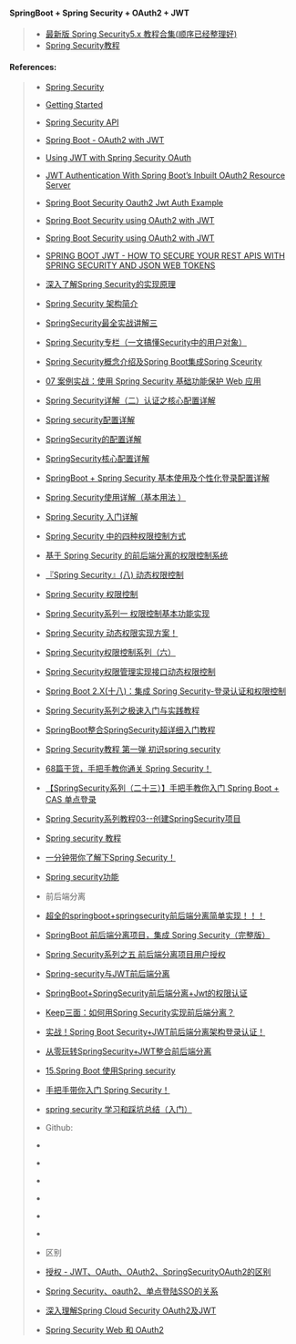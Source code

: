 #### SpringBoot + Spring Security + OAuth2 + JWT
> - [最新版 Spring Security5.x 教程合集(顺序已经整理好)](http://www.javaboy.org/springsecurity/)
> - [Spring Security教程](https://baeldung-cn.com/security-spring)

#### References:
> - [Spring Security](https://spring.io/projects/spring-security#support)
> - [Getting Started](https://docs.spring.io/spring-security/reference/index.html)
> - [Spring Security API](https://docs.spring.io/spring-security/site/docs/current/api/)
> - [Spring Boot - OAuth2 with JWT](https://www.tutorialspoint.com/spring_boot/spring_boot_oauth2_with_jwt.htm)
> - [Using JWT with Spring Security OAuth](https://www.baeldung.com/spring-security-oauth-jwt)
> - [JWT Authentication With Spring Boot’s Inbuilt OAuth2 Resource Server](https://medium.com/swlh/stateless-jwt-authentication-with-spring-boot-a-better-approach-1f5dbae6c30f)
> - [Spring Boot Security Oauth2 Jwt Auth Example](https://www.devglan.com/spring-security/spring-boot-oauth2-jwt-example)
> - [Spring Boot Security using OAuth2 with JWT](https://www.pixeltrice.com/spring-boot-security-using-oauth2-with-jwt/)
> - [Spring Boot Security using OAuth2 with JWT](https://www.linkedin.com/pulse/spring-boot-security-using-oauth2-jwt-pallavi-more/)
> - [SPRING BOOT JWT - HOW TO SECURE YOUR REST APIS WITH SPRING SECURITY AND JSON WEB TOKENS](https://www.danvega.dev/blog/2022/09/06/spring-security-jwt/)
> 
> 
> - [深入了解Spring Security的实现原理](https://zhuanlan.zhihu.com/p/72305502)
> - [Spring Security 架构简介](http://www.semlinker.com/spring-security-arch/)
> - [SpringSecurity最全实战讲解三](https://juejin.cn/post/6994624465845878798)
> - [Spring Security专栏（一文搞懂Security中的用户对象）](https://juejin.cn/post/7023771275004739621)
> - [Spring Security概念介绍及Spring Boot集成Spring Sceurity](http://www.jiangyi.cool/article/41)
> - [07 案例实战：使用 Spring Security 基础功能保护 Web 应用](https://learn.lianglianglee.com/%E4%B8%93%E6%A0%8F/Spring%20Security%20%E8%AF%A6%E8%A7%A3%E4%B8%8E%E5%AE%9E%E6%93%8D/07%20%20%E6%A1%88%E4%BE%8B%E5%AE%9E%E6%88%98%EF%BC%9A%E4%BD%BF%E7%94%A8%20Spring%20Security%20%E5%9F%BA%E7%A1%80%E5%8A%9F%E8%83%BD%E4%BF%9D%E6%8A%A4%20Web%20%E5%BA%94%E7%94%A8.md)
> - [Spring Security详解（二）认证之核心配置详解](https://blog.csdn.net/sinat_29899265/article/details/80736498)
> - [Spring security配置详解](https://blog.csdn.net/qq_22162093/article/details/111468740)
> - [SpringSecurity的配置详解](https://www.jianshu.com/p/bf990755b35e)
> - [SpringSecurity核心配置详解](https://zhuanlan.zhihu.com/p/350768756)
> - [SpringBoot + Spring Security 基本使用及个性化登录配置详解](https://www.nhooo.com/note/qagj8d.html)
> - [Spring Security使用详解（基本用法 ）](https://www.cnblogs.com/dw3306/p/12751373.html)
> - [Spring Security 入门详解 ](https://blog.51cto.com/u_13260163/3276121)
> - [Spring Security 中的四种权限控制方式](https://blog.csdn.net/u012702547/article/details/106800446)
> - [基于 Spring Security 的前后端分离的权限控制系统](https://www.cnblogs.com/cjsblog/p/14904861.html)
> - [『Spring Security』(八) 动态权限控制](https://juejin.cn/post/6967895323226144781)
> - [Spring Security 权限控制](https://juejin.cn/post/7120394782651711502)
> - [Spring Security系列一 权限控制基本功能实现](https://www.ktanx.com/blog/p/4600)
> - [Spring Security 动态权限实现方案！](https://www.51cto.com/article/711740.html)
> - [Spring Security权限控制系列（六）](https://www.51cto.com/article/717429.html)
> - [Spring Security权限管理实现接口动态权限控制](https://www.finclip.com/news/f/12964.html)
> - [Spring Boot 2.X(十八)：集成 Spring Security-登录认证和权限控制](https://developer.aliyun.com/article/728140)
> - [Spring Security系列之极速入门与实践教程](https://juejin.cn/post/6854573217940668430)
> - [SpringBoot整合SpringSecurity超详细入门教程](https://blog.csdn.net/Lzy410992/article/details/115893355)
> - [Spring Security教程 第一弹 初识spring security](https://blog.51cto.com/u_14643435/2853405)
> - [68篇干货，手把手教你通关 Spring Security！](https://segmentfault.com/a/1190000038275203)
> - [【SpringSecurity系列（二十三）】手把手教你入门 Spring Boot + CAS 单点登录](https://cloud.tencent.com/developer/article/1847854)
> - [Spring Security系列教程03--创建SpringSecurity项目](https://developer.aliyun.com/article/998259)
> - [Spring security 教程](https://www.nhooo.com/spring/spring-security-index.html)
> - [一分钟带你了解下Spring Security！](https://www.bootwiki.com/note/20954.html)
> - [Spring security功能](https://www.cainiaojc.com/spring/spring-security-features.html)
> 
> - 前后端分离
> - [超全的springboot+springsecurity前后端分离简单实现！！！](https://blog.csdn.net/weixin_42375707/article/details/110678638)
> - [SpringBoot 前后端分离项目，集成 Spring Security（完整版）](https://xie.infoq.cn/article/0ea386fba90ce9bd93b9d263e)
> - [Spring Security系列之五 前后端分离项目用户授权](https://juejin.cn/post/6937190128263626760)
> - [Spring-security与JWT前后端分离](https://rstyro.github.io/blog/2021/07/23/Spring-security%E4%B8%8EJWT%E5%89%8D%E5%90%8E%E7%AB%AF%E5%88%86%E7%A6%BB/)
> - [SpringBoot+SpringSecurity前后端分离+Jwt的权限认证](https://blog.51cto.com/zhongmayisheng/5221048)
> - [Keep三面：如何用Spring Security实现前后端分离？](https://blog.51cto.com/u_14994509/2927395)
> - [实战！Spring Boot Security+JWT前后端分离架构登录认证！](cnblogs.com/powerwu/articles/16609915.html)
> - [从零玩转SpringSecurity+JWT整合前后端分离](https://www.yangbuyi.top/archives/%E4%BB%8E%E9%9B%B6%E7%8E%A9%E8%BD%ACspringsecurityjwt%E6%95%B4%E5%90%88%E5%89%8D%E5%90%8E%E7%AB%AF%E5%88%86%E7%A6%BB)
> - [15.Spring Boot 使用Spring security](https://blog.csdn.net/cl_andywin/article/details/53992353)
> - [手把手带你入门 Spring Security！](https://juejin.cn/post/6844903896687575047)
> - [spring security 学习和踩坑总结（入门）](https://www.leafage.top/posts/detail/208291JMJ)
> 
> - Github:
> - [](https://github.com/spring-projects/spring-security)
> - [](https://github.com/eazybytes/spring-security)
> - [](https://github.com/Baeldung/spring-security-registration)
> - [](https://github.com/spring-projects/spring-security-samples)
> - [](https://github.com/spring-projects/spring-security/blob/main/web/src/main/java/org/springframework/security/web/authentication/SavedRequestAwareAuthenticationSuccessHandler.java)
> - [](https://github.com/bezkoder/spring-boot-spring-security-jwt-authentication)
>
> - 区别
> - [授权 - JWT、OAuth、OAuth2、SpringSecurityOAuth2的区别](https://blog.csdn.net/weixin_40575457/article/details/109079970)
> - [Spring Security、oauth2、单点登陆SSO的关系
](https://blog.csdn.net/m0_45406092/article/details/123797710)
> - [深入理解Spring Cloud Security OAuth2及JWT](https://www.jianshu.com/p/cb886f995e86)
> - [Spring Security Web 和 OAuth2](https://juejin.cn/post/6844903986030444552)







